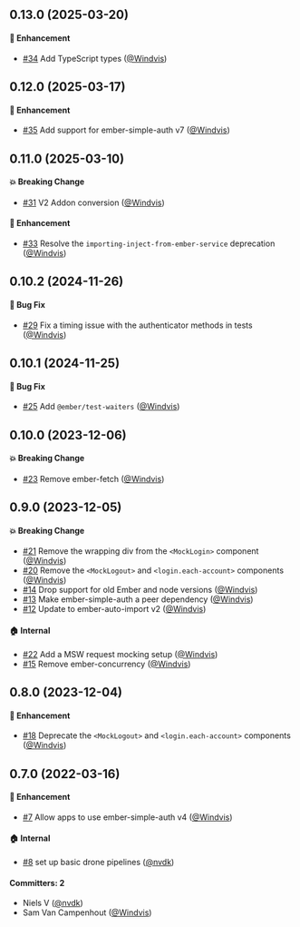 

## 0.13.0 (2025-03-20)

#### :rocket: Enhancement
* [#34](https://github.com/lblod/ember-mock-login/pull/34) Add TypeScript types ([@Windvis](https://github.com/Windvis))


## 0.12.0 (2025-03-17)

#### :rocket: Enhancement
* [#35](https://github.com/lblod/ember-mock-login/pull/35) Add support for ember-simple-auth v7 ([@Windvis](https://github.com/Windvis))


## 0.11.0 (2025-03-10)

#### :boom: Breaking Change
* [#31](https://github.com/lblod/ember-mock-login/pull/31) V2 Addon conversion ([@Windvis](https://github.com/Windvis))

#### :rocket: Enhancement
* [#33](https://github.com/lblod/ember-mock-login/pull/33) Resolve the `importing-inject-from-ember-service` deprecation ([@Windvis](https://github.com/Windvis))


## 0.10.2 (2024-11-26)

#### :bug: Bug Fix
* [#29](https://github.com/lblod/ember-mock-login/pull/29) Fix a timing issue with the authenticator methods in tests ([@Windvis](https://github.com/Windvis))


## 0.10.1 (2024-11-25)

#### :bug: Bug Fix
* [#25](https://github.com/lblod/ember-mock-login/pull/25) Add `@ember/test-waiters` ([@Windvis](https://github.com/Windvis))


## 0.10.0 (2023-12-06)

#### :boom: Breaking Change
* [#23](https://github.com/lblod/ember-mock-login/pull/23) Remove ember-fetch ([@Windvis](https://github.com/Windvis))


## 0.9.0 (2023-12-05)

#### :boom: Breaking Change
* [#21](https://github.com/lblod/ember-mock-login/pull/21) Remove the wrapping div from the `<MockLogin>` component ([@Windvis](https://github.com/Windvis))
* [#20](https://github.com/lblod/ember-mock-login/pull/20) Remove the `<MockLogout>` and `<login.each-account>` components ([@Windvis](https://github.com/Windvis))
* [#14](https://github.com/lblod/ember-mock-login/pull/14) Drop support for old Ember and node versions ([@Windvis](https://github.com/Windvis))
* [#13](https://github.com/lblod/ember-mock-login/pull/13) Make ember-simple-auth a peer dependency ([@Windvis](https://github.com/Windvis))
* [#12](https://github.com/lblod/ember-mock-login/pull/12) Update to ember-auto-import v2 ([@Windvis](https://github.com/Windvis))

#### :house: Internal
* [#22](https://github.com/lblod/ember-mock-login/pull/22) Add a MSW request mocking setup ([@Windvis](https://github.com/Windvis))
* [#15](https://github.com/lblod/ember-mock-login/pull/15) Remove ember-concurrency ([@Windvis](https://github.com/Windvis))


## 0.8.0 (2023-12-04)

#### :rocket: Enhancement
* [#18](https://github.com/lblod/ember-mock-login/pull/18) Deprecate the `<MockLogout>` and `<login.each-account>` components ([@Windvis](https://github.com/Windvis))


## 0.7.0 (2022-03-16)

#### :rocket: Enhancement
* [#7](https://github.com/lblod/ember-mock-login/pull/7) Allow apps to use ember-simple-auth v4 ([@Windvis](https://github.com/Windvis))

#### :house: Internal
* [#8](https://github.com/lblod/ember-mock-login/pull/8) set up basic drone pipelines ([@nvdk](https://github.com/nvdk))

#### Committers: 2
- Niels V ([@nvdk](https://github.com/nvdk))
- Sam Van Campenhout ([@Windvis](https://github.com/Windvis))

